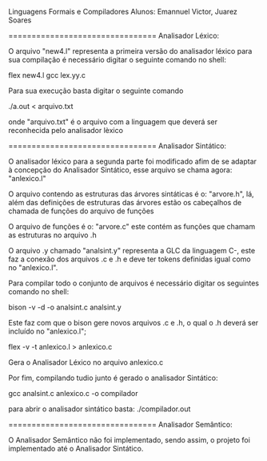 Linguagens Formais e Compiladores
Alunos: Emannuel Victor, Juarez Soares

================================
Analisador Léxico:

O arquivo "new4.l" representa a primeira versão do analisador léxico para sua compilação é necessário digitar o seguinte comando no shell:

flex new4.l
gcc lex.yy.c

Para sua execução basta digitar o seguinte comando

./a.out < arquivo.txt

onde "arquivo.txt" é o arquivo com a linguagem que deverá ser reconhecida pelo analisador lèxico

================================
Analisador Sintático:

O analisador léxico para a segunda parte foi modificado afim de se adaptar à concepção do Analisador Sintático, esse arquivo se chama agora: "anlexico.l"

O arquivo contendo as estruturas das árvores sintáticas é o: "arvore.h", lá, além das definições de estruturas das árvores estão os cabeçalhos de chamada de funções do arquivo de funções

O arquivo de funções é o: "arvore.c" este contém as funções que chamam as estruturas no arquivo .h

O arquivo .y chamado "analsint.y" representa a GLC da linguagem C-, este faz a conexão dos arquivos .c e .h e deve ter tokens definidas igual como no "anlexico.l".

Para compilar todo o conjunto de arquivos é necessário digitar os seguintes comando no shell:

bison -v -d -o analsint.c analsint.y

Este faz com que o bison gere novos arquivos .c e .h, o qual o .h deverá ser incluído no "anlexico.l";

flex -v -t anlexico.l > anlexico.c

Gera o Analisador Léxico no arquivo anlexico.c

Por fim, compilando tudio junto é gerado o analisador Sintático:

gcc analsint.c anlexico.c -o compilador

para abrir o analisador sintático basta: ./compilador.out

================================
Analisador Semântico:

O Analisador Semântico não foi implementado, sendo assim, o projeto foi implementado até o Analisador Sintático.
